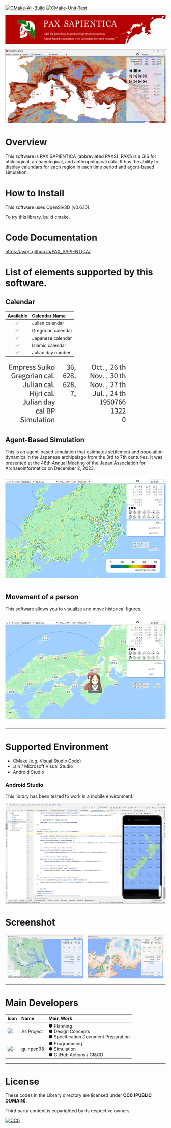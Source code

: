 [![CMake-All-Build](https://github.com/AsPJT/PAX_SAPIENTICA/actions/workflows/cmake-all-build.yml/badge.svg)](https://github.com/AsPJT/PAX_SAPIENTICA/actions/workflows/cmake-all-build.yml) [![CMake-Unit-Test](https://github.com/AsPJT/PAX_SAPIENTICA/actions/workflows/cmake-unit-test.yml/badge.svg)](https://github.com/AsPJT/PAX_SAPIENTICA/actions/workflows/cmake-unit-test.yml)

![PAX SAPIENTICA Logo](./Image/Logo/TitleBanner4.svg)

![Screenshot](./Image/Screenshot/Best.png)

# Overview

This software is PAX SAPIENTICA (abbreviated PAXS).
PAXS is a GIS for philological, archaeological, and anthropological data.
It has the ability to display calendars for each region in each time period and agent-based simulation.

# How to Install

This software uses OpenSiv3D (v0.6.10).

To try this library, build cmake.

# Code Documentation

https://aspjt.github.io/PAX_SAPIENTICA/

# List of elements supported by this software.

## Calendar

|Available|Calendar Name|
|:---:|:---|
|✅|Julian calendar|
|✅|Gregorian calendar|
|✅|Japanese calendar|
|✅|Islamic calendar|
|✅|Julian day number|

![Calendar](./Image/Other/Calendar20230709.gif)

## Agent-Based Simulation

This is an agent-based simulation that estimates settlement and population dynamics in the Japanese archipelago from the 3rd to 7th centuries.
It was presented at the 48th Annual Meeting of the Japan Association for Archaeoinformatics on December 2, 2023.

![PAX SAPIENTICA Simulation](./Image/Animation/ABS01.gif)

## Movement of a person

This software allows you to visualize and move historical figures.

![PAX SAPIENTICA Movement](./Image/Animation/Person01.gif)

---

# Supported Environment

* CMake (e.g. Visual Studio Code)
* .sln / Microsoft Visual Studio
* Android Studio

### Android Studio

This library has been tested to work in a mobile environment.

![Android Studio](https://raw.githubusercontent.com/AsPJT/PAX_SAPIENTICA/develop/Image/Screenshot/PAX%20SAPIENTICA%202023-09-23%2020.54.32.png)

# Screenshot

|![Screenshot](./Image/Screenshot/PAX%20SAPIENTICA%20v6.0.0.2.0%202023_05_09%201_00_32.png)|![Screenshot](./Image/Screenshot/PAX%20SAPIENTICA%20v6.0.0.2.0%202023_05_11%2023_26_47.png)|
|:---:|:---:|

---

# Main Developers

|Icon|Name|Main Work|
|:---|:---|:---|
|<a href="https://github.com/AsPJT"><img src="https://avatars.githubusercontent.com/u/30593725" style="width: 96px;"></a>|As Project|● Planning<br>● Design Concepts<br>● Specification Document Preparation|
|<a href="https://github.com/guinpen98"><img src="https://avatars.githubusercontent.com/u/83969826" style="width: 96px;"></a>|guinpen98|● Programming<br>● Simulation<br>● GitHub Actions / CI&CD|

---

# License

These codes in the Library directory are licensed under **CC0 (PUBLIC DOMAIN)**.

Third party content is copyrighted by its respective owners.

[![CC0](https://mirrors.creativecommons.org/presskit/buttons/88x31/svg/cc-zero.svg "CC0")](http://creativecommons.org/publicdomain/zero/1.0/deed.en)
